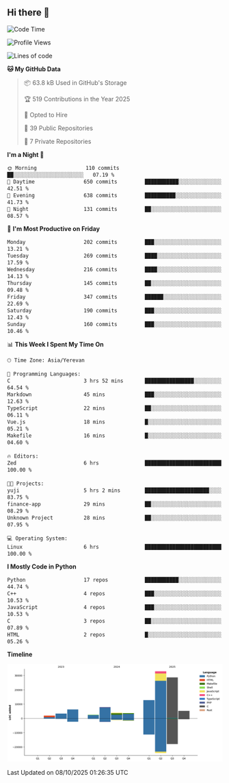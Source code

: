 ## Hi there 👋

<!--START_SECTION:waka-->
![Code Time](http://img.shields.io/badge/Code%20Time-1%2C305%20hrs%2050%20mins-blue)

![Profile Views](http://img.shields.io/badge/Profile%20Views-0-blue)

![Lines of code](https://img.shields.io/badge/From%20Hello%20World%20I%27ve%20Written-109.0%20thousand%20lines%20of%20code-blue)

**🐱 My GitHub Data** 

> 📦 63.8 kB Used in GitHub's Storage 
 > 
> 🏆 519 Contributions in the Year 2025
 > 
> 💼 Opted to Hire
 > 
> 📜 39 Public Repositories 
 > 
> 🔑 7 Private Repositories 
 > 
**I'm a Night 🦉** 

```text
🌞 Morning                110 commits         ██░░░░░░░░░░░░░░░░░░░░░░░   07.19 % 
🌆 Daytime                650 commits         ███████████░░░░░░░░░░░░░░   42.51 % 
🌃 Evening                638 commits         ██████████░░░░░░░░░░░░░░░   41.73 % 
🌙 Night                  131 commits         ██░░░░░░░░░░░░░░░░░░░░░░░   08.57 % 
```
📅 **I'm Most Productive on Friday** 

```text
Monday                   202 commits         ███░░░░░░░░░░░░░░░░░░░░░░   13.21 % 
Tuesday                  269 commits         ████░░░░░░░░░░░░░░░░░░░░░   17.59 % 
Wednesday                216 commits         ████░░░░░░░░░░░░░░░░░░░░░   14.13 % 
Thursday                 145 commits         ██░░░░░░░░░░░░░░░░░░░░░░░   09.48 % 
Friday                   347 commits         ██████░░░░░░░░░░░░░░░░░░░   22.69 % 
Saturday                 190 commits         ███░░░░░░░░░░░░░░░░░░░░░░   12.43 % 
Sunday                   160 commits         ███░░░░░░░░░░░░░░░░░░░░░░   10.46 % 
```


📊 **This Week I Spent My Time On** 

```text
🕑︎ Time Zone: Asia/Yerevan

💬 Programming Languages: 
C                        3 hrs 52 mins       ████████████████░░░░░░░░░   64.54 % 
Markdown                 45 mins             ███░░░░░░░░░░░░░░░░░░░░░░   12.63 % 
TypeScript               22 mins             ██░░░░░░░░░░░░░░░░░░░░░░░   06.11 % 
Vue.js                   18 mins             █░░░░░░░░░░░░░░░░░░░░░░░░   05.21 % 
Makefile                 16 mins             █░░░░░░░░░░░░░░░░░░░░░░░░   04.60 % 

🔥 Editors: 
Zed                      6 hrs               █████████████████████████   100.00 % 

🐱‍💻 Projects: 
yuji                     5 hrs 2 mins        █████████████████████░░░░   83.75 % 
finance-app              29 mins             ██░░░░░░░░░░░░░░░░░░░░░░░   08.29 % 
Unknown Project          28 mins             ██░░░░░░░░░░░░░░░░░░░░░░░   07.95 % 

💻 Operating System: 
Linux                    6 hrs               █████████████████████████   100.00 % 
```

**I Mostly Code in Python** 

```text
Python                   17 repos            ███████████░░░░░░░░░░░░░░   44.74 % 
C++                      4 repos             ███░░░░░░░░░░░░░░░░░░░░░░   10.53 % 
JavaScript               4 repos             ███░░░░░░░░░░░░░░░░░░░░░░   10.53 % 
C                        3 repos             ██░░░░░░░░░░░░░░░░░░░░░░░   07.89 % 
HTML                     2 repos             █░░░░░░░░░░░░░░░░░░░░░░░░   05.26 % 
```



**Timeline**

![Lines of Code chart](https://raw.githubusercontent.com/0xM4LL0C/0xM4LL0C/main/assets/bar_graph.png)


 Last Updated on 08/10/2025 01:26:35 UTC
<!--END_SECTION:waka-->
